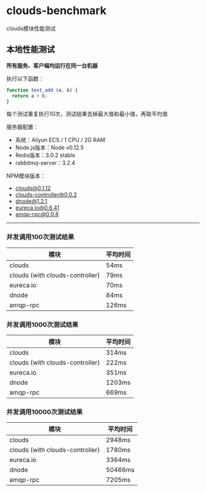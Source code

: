 # clouds-benchmark
clouds模块性能测试

## 本地性能测试

__所有服务、客户端均运行在同一台机器__

执行以下函数：

```javascript
function test_add (a, b) {
  return a + b;
}
```

每个测试重复执行10次，测试结果去掉最大值和最小值，再取平均值

服务器配置：

+ 系统：Aliyun ECS / 1 CPU / 2G RAM
+ Node.js版本：Node v0.12.5
+ Redis版本：3.0.2 stable
+ rabbitmq-server：3.2.4

NPM模块版本：

+ clouds@0.1.12
+ clouds-controller@0.0.2
+ dnode@1.2.1
+ eureca.io@0.6.41
+ amqp-rpc@0.0.8

----------

### 并发调用100次测试结果

模块                              | 平均时间
----------------------------------|-------
clouds                            | 54ms
clouds (with clouds-controller)   | 79ms
eureca.io                         | 70ms
dnode                             | 84ms
amqp-rpc                          | 126ms

### 并发调用1000次测试结果

模块                              | 平均时间
----------------------------------|-------
clouds                            | 314ms
clouds (with clouds-controller)   | 222ms
eureca.io                         | 351ms
dnode                             | 1203ms
amqp-rpc                          | 669ms

### 并发调用10000次测试结果

模块                              | 平均时间
----------------------------------|-------
clouds                            | 2948ms
clouds (with clouds-controller)   | 1780ms
eureca.io                         | 3364ms
dnode                             | 50466ms
amqp-rpc                          | 7205ms
